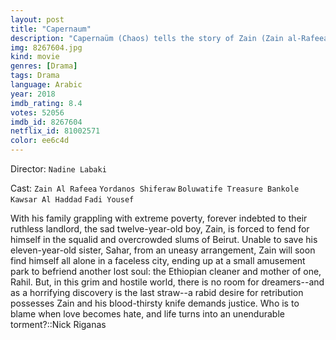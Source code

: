 ```yaml
---
layout: post
title: "Capernaum"
description: "Capernaüm (Chaos) tells the story of Zain (Zain al-Rafeea), a Lebanese boy who sues his parents for the crime of giving him life. The film follows Zain as he journeys from gutsy, streetwise child to hardened 12-year-old adult fleeing his negligent parents, surviving through his wits on the streets, where he meets Ethiopian migrant worker Rahil, who provides him with shelter and food, as Zain takes care of her baby son Yonas in return. Zain later gets jailed for committing a violent crime, and finally se.."
img: 8267604.jpg
kind: movie
genres: [Drama]
tags: Drama 
language: Arabic
year: 2018
imdb_rating: 8.4
votes: 52056
imdb_id: 8267604
netflix_id: 81002571
color: ee6c4d
---
```

Director: `Nadine Labaki`  

Cast: `Zain Al Rafeea` `Yordanos Shiferaw` `Boluwatife Treasure Bankole` `Kawsar Al Haddad` `Fadi Yousef` 

With his family grappling with extreme poverty, forever indebted to their ruthless landlord, the sad twelve-year-old boy, Zain, is forced to fend for himself in the squalid and overcrowded slums of Beirut. Unable to save his eleven-year-old sister, Sahar, from an uneasy arrangement, Zain will soon find himself all alone in a faceless city, ending up at a small amusement park to befriend another lost soul: the Ethiopian cleaner and mother of one, Rahil. But, in this grim and hostile world, there is no room for dreamers--and as a horrifying discovery is the last straw--a rabid desire for retribution possesses Zain and his blood-thirsty knife demands justice. Who is to blame when love becomes hate, and life turns into an unendurable torment?::Nick Riganas